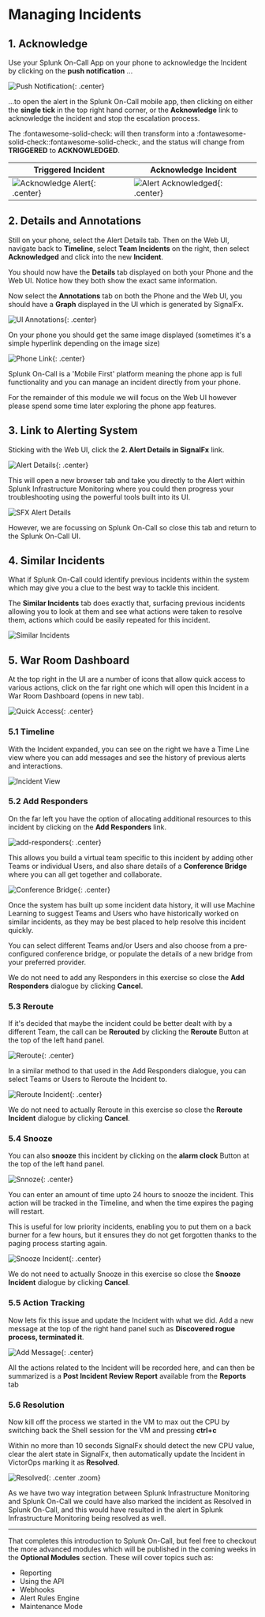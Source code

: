 # Managing Incidents

## 1. Acknowledge

Use your Splunk On-Call App on your phone to acknowledge the Incident by clicking on the **push notification** ...

![Push Notification](../../images/oncall/mobile-notification.png){: .center}

...to open the alert in the Splunk On-Call mobile app, then clicking on either the **single tick** in the top right hand corner, or the **Acknowledge** link to acknowledge the incident and stop the escalation process.  

The :fontawesome-solid-check: will then transform into a :fontawesome-solid-check::fontawesome-solid-check:, and the status will change from **TRIGGERED** to **ACKNOWLEDGED**.

| Triggered Incident  | Acknowledge Incident  |
|---|---|
|![Acknowledge Alert](../../images/oncall/phone-acknowledge-alert.png){: .center}|![Alert Acknowledged](../../images/oncall/phone-alert-acknowledged.png){: .center}|

## 2. Details and Annotations

Still on your phone, select the Alert Details tab.  Then on the Web UI, navigate back to **Timeline**, select **Team Incidents** on the right, then select **Acknowledged** and click into the new **Incident**.

You should now have the **Details** tab displayed on both your Phone and the Web UI. Notice how they both show the exact same information.

Now select the **Annotations** tab on both the Phone and the Web UI, you should have a **Graph** displayed in the UI which is generated by SignalFx.  

![UI Annotations](../../images/oncall/ui-annotations.png){: .center}

On your phone you should get the same image displayed (sometimes it's a simple hyperlink depending on the image size)

![Phone Link](../../images/oncall/phone-annotations.png){: .center}

Splunk On-Call is a 'Mobile First' platform meaning the phone app is full functionality and you can manage an incident directly from your phone.

For the remainder of this module we will focus on the Web UI however please spend some time later exploring the phone app features.

## 3. Link to Alerting System

Sticking with the Web UI, click the **2. Alert Details in SignalFx** link.

![Alert Details](../../images/oncall/alert-details-in-sfx.png){: .center}

This will open a new browser tab and take you directly to the Alert within Splunk Infrastructure Monitoring where you could then progress your troubleshooting using the powerful tools built into its UI.

![SFX Alert Details](../../images/oncall/sfx-alert-details.png)

However, we are focussing on Splunk On-Call so close this tab and return to the Splunk On-Call UI.

## 4. Similar Incidents

What if Splunk On-Call could identify previous incidents within the system which may give you a clue to the best way to tackle this incident.

The **Similar Incidents** tab does exactly that, surfacing previous incidents allowing you to look at them and see what actions were taken to resolve them, actions which could be easily repeated for this incident.

![Similar Incidents](../../images/oncall/similar-incidents.png)

## 5. War Room Dashboard

At the top right in the UI are a number of icons that allow quick access to various actions, click on the far right one which will open this Incident in a War Room Dashboard (opens in new tab).

![Quick Access](../../images/oncall/war-room-dashboard-link.png){: .center}

### 5.1 Timeline

With the Incident expanded, you can see on the right we have a Time Line view where you can add messages and see the history of previous alerts and interactions.

![Incident View](../../images/oncall/war-room-dashboard.png)

### 5.2 Add Responders

On the far left you have the option of allocating additional resources to this incident by clicking on the **Add Responders** link.

![add-responders](../../images/oncall/add-responders.png){: .center}

This allows you build a virtual team specific to this incident by adding other Teams or individual Users, and also share details of a **Conference Bridge** where you can all get together and collaborate.

![Conference Bridge](../../images/oncall/conference-bridge.png){: .center}

Once the system has built up some incident data history, it will use Machine Learning to suggest Teams and Users who have historically worked on similar incidents, as they may be best placed to help resolve this incident quickly.

You can select different Teams and/or Users and also choose from a pre-configured conference bridge, or populate the details of a new bridge from your preferred provider.

We do not need to add any Responders in this exercise so close the **Add Responders** dialogue by clicking **Cancel**.

### 5.3 Reroute

If it's decided that maybe the incident could be better dealt with by a different Team, the call can be **Rerouted** by clicking the **Reroute** Button at the top of the left hand panel.

![Reroute](../../images/oncall/reroute1.png){: .center}

In a similar method to that used in the Add Responders dialogue, you can select Teams or Users to Reroute the Incident to.

![Reroute Incident](../../images/oncall/reroute2.png){: .center}

We do not need to actually Reroute in this exercise so close the **Reroute Incident** dialogue by clicking **Cancel**.

### 5.4 Snooze

You can also **snooze** this incident by clicking on the **alarm clock** Button at the top of the left hand panel.

![Snnoze](../../images/oncall/snooze1.png){: .center}

You can enter an amount of time upto 24 hours to snooze the incident.  This action will be tracked in the Timeline, and when the time expires the paging will restart.

This is useful for low priority incidents, enabling you to put them on a back burner for a few hours, but it ensures they do not get forgotten thanks to the paging process starting again.

![Snooze Incident](../../images/oncall/snooze2.png){: .center}

We do not need to actually Snooze in this exercise so close the **Snooze Incident** dialogue by clicking **Cancel**.

### 5.5 Action Tracking

Now lets fix this issue and update the Incident with what we did.  Add a new message at the top of the right hand panel such as **Discovered rogue process, terminated it**.

![Add Message](../../images/oncall/time-line-update-message.png){: .center}

All the actions related to the Incident will be recorded here, and can then be summarized is a **Post Incident Review Report** available from the **Reports** tab

### 5.6 Resolution

Now kill off the process we started in the VM to max out the CPU by switching back the Shell session for the VM and pressing **ctrl+c**

Within no more than 10 seconds SignalFx should detect the new CPU value, clear the alert state in SignalFx, then automatically update the Incident in VictorOps marking it as **Resolved**.

![Resolved](../../images/oncall/m7-resolved.png){: .center .zoom}

As we have two way integration between Splunk Infrastructure Monitoring and Splunk On-Call we could have also marked the incident as Resolved in Splunk On-Call, and this would have resulted in the alert in Splunk Infrastructure Monitoring being resolved as well.

---

That completes this introduction to Splunk On-Call, but feel free to checkout the more advanced modules which will be published in the coming weeks in the **Optional Modules** section.  These will cover topics such as:

* Reporting
* Using the API
* Webhooks
* Alert Rules Engine
* Maintenance Mode
